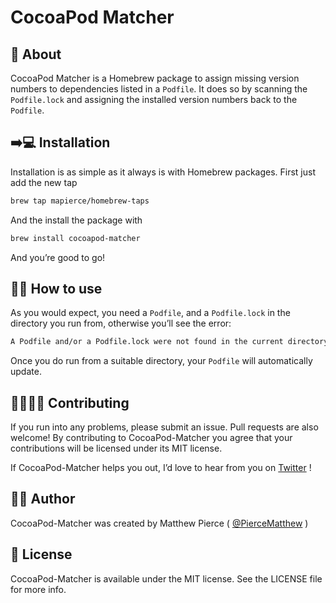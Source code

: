 # CocoaPod Matcher
## 🤔 About
CocoaPod Matcher is a Homebrew package to assign missing version numbers to dependencies listed in a `Podfile`. It does so by scanning the `Podfile.lock` and assigning the installed version numbers back to the `Podfile`.

## ➡️💻 Installation
Installation is as simple as it always is with Homebrew packages. First just add the new tap
```bash
brew tap mapierce/homebrew-taps
```
And the install the package with
```bash
brew install cocoapod-matcher
```
And you’re good to go!

## 👩‍💻 How to use
As you would expect, you need a `Podfile`, and a `Podfile.lock` in the directory you run from, otherwise you’ll see the error:
```bash
A Podfile and/or a Podfile.lock were not found in the current directory
```
Once you do run from a suitable directory, your `Podfile` will automatically update.

## 👨‍👩‍👧‍👦 Contributing
If you run into any problems, please submit an issue. Pull requests are also welcome! By contributing to CocoaPod-Matcher you agree that your contributions will be licensed under its MIT license.

If CocoaPod-Matcher helps you out, I’d love to hear from you on  [Twitter](https://twitter.com/PierceMatthew) !

## 🙋‍♂️ Author
CocoaPod-Matcher was created by Matthew Pierce ( [@PierceMatthew](https://twitter.com/PierceMatthew) )

## 🔖 License
CocoaPod-Matcher is available under the MIT license. See the LICENSE file for more info.
